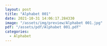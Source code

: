 ```yaml
---
layout: post
title: "Alphabet 001"
date: 2021-10-31 14:06:17.284330
image: "/assets/img/preview/Alphabet 001.jpg"
pdf: "/assets/pdf/Alphabet 001.pdf"
categories:
  - Alphabet 
---
```

